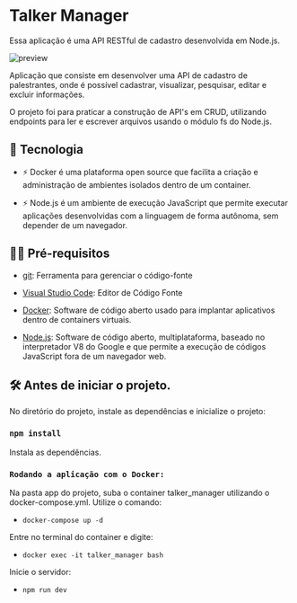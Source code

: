 # Talker Manager

Essa aplicação é uma API RESTful de cadastro desenvolvida em Node.js.

![preview](.github/preview.gif)

Aplicação que consiste em desenvolver uma API de cadastro de palestrantes, onde é possível cadastrar, visualizar, pesquisar, editar e excluir informações.

O projeto foi para praticar a construção de API's em CRUD, utilizando endpoints para ler e escrever arquivos usando o módulo fs do Node.js.

## 🚀 Tecnologia

- ⚡ Docker é uma plataforma open source que facilita a criação e administração de ambientes isolados dentro de um container.

- ⚡ Node.js é um ambiente de execução JavaScript que permite executar aplicações desenvolvidas com a linguagem de forma autônoma, sem depender de um         navegador.

## ✋🏻 Pré-requisitos

- [git](https://git-scm.com/downloads): Ferramenta para gerenciar o código-fonte

- [Visual Studio Code](https://code.visualstudio.com/): Editor de Código Fonte

- [Docker](https://www.docker.com/): Software de código aberto usado para implantar aplicativos dentro de containers virtuais.

- [Node.js](https://nodejs.org/en): Software de código aberto, multiplataforma, baseado no interpretador V8 do Google e que permite a execução de códigos     JavaScript fora de um navegador web.

## :hammer_and_wrench: Antes de iniciar o projeto.

No diretório do projeto, instale as dependências e inicialize o projeto:

### `npm install`

Instala as dependências.

### `Rodando a aplicação com o Docker:`

Na pasta app do projeto, suba o container talker_manager utilizando o docker-compose.yml. Utilize o comando:

   - `docker-compose up -d`

Entre no terminal do container e digite:

   - `docker exec -it talker_manager bash`
   
Inicie o servidor:

   - `npm run dev`
